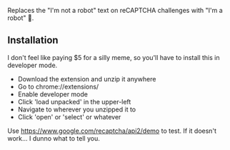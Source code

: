 Replaces the "I'm not a robot" text on reCAPTCHA challenges with "I'm a robot"
🤖.

## Installation

I don't feel like paying $5 for a silly meme, so you'll have to install this in developer mode.

- Download the extension and unzip it anywhere
- Go to chrome://extensions/
- Enable developer mode
- Click 'load unpacked' in the upper-left
- Navigate to wherever you unzipped it to
- Click 'open' or 'select' or whatever

Use https://www.google.com/recaptcha/api2/demo to test. If it doesn't work... I
dunno what to tell you.
